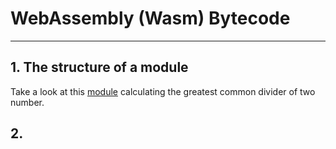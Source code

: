 # WebAssembly (Wasm) Bytecode
___

## 1. The structure of a module

Take a look at this [module](out/gcd.wat) calculating the greatest common divider of two number. 

## 2. 